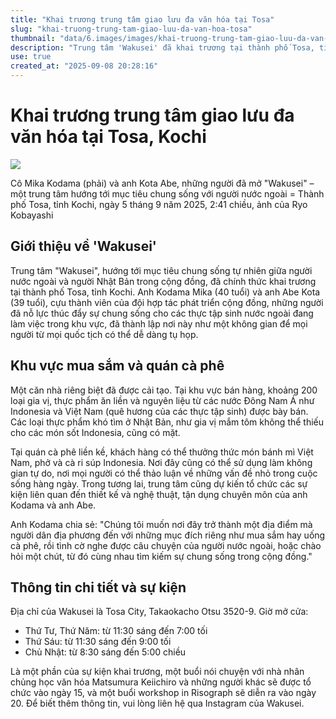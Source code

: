 ```yaml
---
title: "Khai trương trung tâm giao lưu đa văn hóa tại Tosa"
slug: "khai-truong-trung-tam-giao-luu-da-van-hoa-tosa"
thumbnail: "data/6.images/images/khai-truong-trung-tam-giao-luu-da-van-hoa-tosa.webp"
description: "Trung tâm 'Wakusei' đã khai trương tại thành phố Tosa, tỉnh Kochi, Nhật Bản, nhằm thúc đẩy sự chung sống tự nhiên giữa người Nhật và người nước ngoài, cung cấp nơi mua sắm và giao lưu văn hóa."
use: true
created_at: "2025-09-08 20:28:16"
---
```


# Khai trương trung tâm giao lưu đa văn hóa tại Tosa, Kochi

![](/images/20250908-00000037-mai-000-1-view.webp)

Cô Mika Kodama (phải) và anh Kota Abe, những người đã mở "Wakusei" – một trung tâm hướng tới mục tiêu chung sống với người nước ngoài = Thành phố Tosa, tỉnh Kochi, ngày 5 tháng 9 năm 2025, 2:41 chiều, ảnh của Ryo Kobayashi

## Giới thiệu về 'Wakusei'

Trung tâm "Wakusei", hướng tới mục tiêu chung sống tự nhiên giữa người nước ngoài và người Nhật Bản trong cộng đồng, đã chính thức khai trương tại thành phố Tosa, tỉnh Kochi. Anh Kodama Mika (40 tuổi) và anh Abe Kota (39 tuổi), cựu thành viên của đội hợp tác phát triển cộng đồng, những người đã nỗ lực thúc đẩy sự chung sống cho các thực tập sinh nước ngoài đang làm việc trong khu vực, đã thành lập nơi này như một không gian để mọi người từ mọi quốc tịch có thể dễ dàng tụ họp.

## Khu vực mua sắm và quán cà phê

Một căn nhà riêng biệt đã được cải tạo. Tại khu vực bán hàng, khoảng 200 loại gia vị, thực phẩm ăn liền và nguyên liệu từ các nước Đông Nam Á như Indonesia và Việt Nam (quê hương của các thực tập sinh) được bày bán. Các loại thực phẩm khó tìm ở Nhật Bản, như gia vị mắm tôm không thể thiếu cho các món sốt Indonesia, cũng có mặt.

Tại quán cà phê liền kề, khách hàng có thể thưởng thức món bánh mì Việt Nam, phở và cà ri súp Indonesia. Nơi đây cũng có thể sử dụng làm không gian tự do, nơi mọi người có thể thảo luận về những vấn đề nhỏ trong cuộc sống hàng ngày. Trong tương lai, trung tâm cũng dự kiến tổ chức các sự kiện liên quan đến thiết kế và nghệ thuật, tận dụng chuyên môn của anh Kodama và anh Abe.

Anh Kodama chia sẻ: "Chúng tôi muốn nơi đây trở thành một địa điểm mà người dân địa phương đến với những mục đích riêng như mua sắm hay uống cà phê, rồi tình cờ nghe được câu chuyện của người nước ngoài, hoặc chào hỏi một chút, từ đó cùng nhau tìm kiếm sự chung sống trong cộng đồng."

## Thông tin chi tiết và sự kiện

Địa chỉ của Wakusei là Tosa City, Takaokacho Otsu 3520-9. Giờ mở cửa:
*   Thứ Tư, Thứ Năm: từ 11:30 sáng đến 7:00 tối
*   Thứ Sáu: từ 11:30 sáng đến 9:00 tối
*   Chủ Nhật: từ 8:30 sáng đến 5:00 chiều

Là một phần của sự kiện khai trương, một buổi nói chuyện với nhà nhân chủng học văn hóa Matsumura Keiichiro và những người khác sẽ được tổ chức vào ngày 15, và một buổi workshop in Risograph sẽ diễn ra vào ngày 20. Để biết thêm thông tin, vui lòng liên hệ qua Instagram của Wakusei.